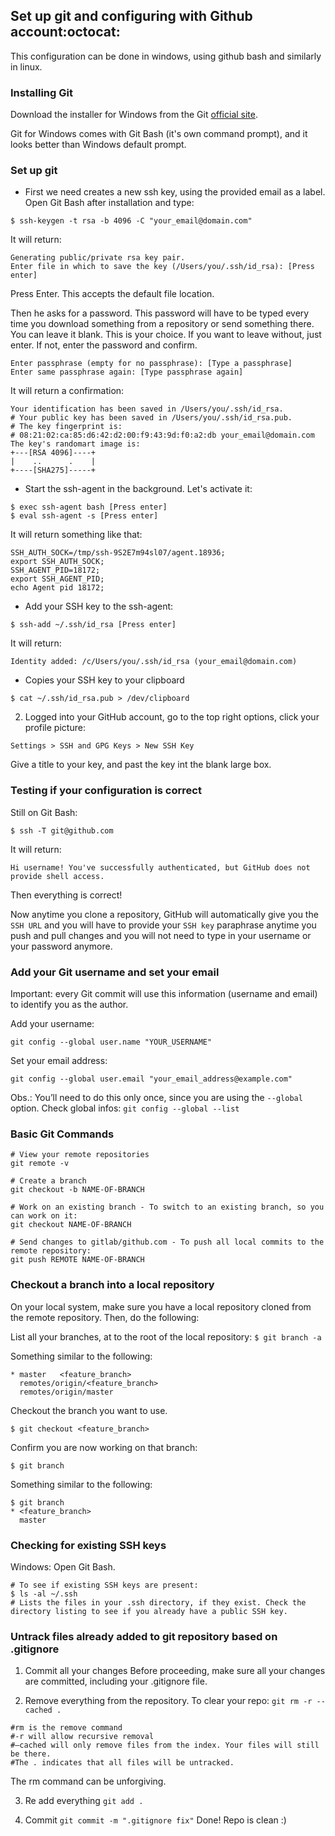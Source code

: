 ## Set up git and configuring with Github account:octocat:

This configuration can be done in windows, using github bash and similarly in linux.

### Installing Git
Download the installer for Windows from the Git [official site](https://git-scm.com/download/).

Git for Windows comes with Git Bash (it's own command prompt), and it looks better than Windows default prompt. 

### Set up git 

- First we need creates a new ssh key, using the provided email as a label. Open Git Bash after installation and type: 
``` console
$ ssh-keygen -t rsa -b 4096 -C "your_email@domain.com"
```
It will return: 
``` console
Generating public/private rsa key pair.  
Enter file in which to save the key (/Users/you/.ssh/id_rsa): [Press enter]
```
Press Enter. This accepts the default file location.

Then he asks for a password. This password will have to be typed every time you download something from a repository or send something there. You can leave it blank. This is your choice. If you want to leave without, just enter. If not, enter the password and confirm.
``` console
Enter passphrase (empty for no passphrase): [Type a passphrase]  
Enter same passphrase again: [Type passphrase again]
```
It will return a confirmation: 
``` console 
Your identification has been saved in /Users/you/.ssh/id_rsa.  
# Your public key has been saved in /Users/you/.ssh/id_rsa.pub.
# The key fingerprint is:
# 08:21:02:ca:85:d6:42:d2:00:f9:43:9d:f0:a2:db your_email@domain.com
The key's randomart image is:
+---[RSA 4096]----+
|    ..      .    |
+----[SHA275]-----+
```
- Start the ssh-agent in the background. Let's activate it:
``` console
$ exec ssh-agent bash [Press enter]
$ eval ssh-agent -s [Press enter]
```
It will return something like that: 
``` console
SSH_AUTH_SOCK=/tmp/ssh-9S2E7m94sl07/agent.18936; 
export SSH_AUTH_SOCK;
SSH_AGENT_PID=18172; 
export SSH_AGENT_PID;
echo Agent pid 18172;
```
- Add your SSH key to the ssh-agent:
``` console
$ ssh-add ~/.ssh/id_rsa [Press enter]
```
It will return: 
``` console 
Identity added: /c/Users/you/.ssh/id_rsa (your_email@domain.com)
```
- Copies your SSH key to your clipboard
``` console 
$ cat ~/.ssh/id_rsa.pub > /dev/clipboard 
```

2. Logged into your GitHub account, go to the top right options, click your profile picture:

`Settings > SSH and GPG Keys > New SSH Key`

Give a title to your key, and past the key int the blank large box.

### Testing if your configuration is correct
Still on Git Bash: 
``` console
$ ssh -T git@github.com
```
It will return: 
``` console 
Hi username! You've successfully authenticated, but GitHub does not provide shell access.
```
Then everything is correct!

Now anytime you clone a repository, GitHub will automatically give you the `SSH URL` and you will have to provide your `SSH key` paraphrase anytime you push and pull changes and you will not need to type in your username or your password anymore.

### Add your Git username and set your email

Important: every Git commit will use this information (username and email) to identify you as the author.

Add your username:
```console
git config --global user.name "YOUR_USERNAME"
```

Set your email address: 
```console
git config --global user.email "your_email_address@example.com"
```

Obs.: You’ll need to do this only once, since you are using the `--global` option. Check global infos: `git config --global --list` 

### Basic Git Commands
```console
# View your remote repositories
git remote -v

# Create a branch
git checkout -b NAME-OF-BRANCH

# Work on an existing branch - To switch to an existing branch, so you can work on it:
git checkout NAME-OF-BRANCH

# Send changes to gitlab/github.com - To push all local commits to the remote repository:
git push REMOTE NAME-OF-BRANCH

```
### Checkout a branch into a local repository
On your local system, make sure you have a local repository cloned from the remote repository. Then, do the following:

List all your branches, at to the root of the local repository: ``` $ git branch -a ```

Something similar to the following:
```console
* master   <feature_branch>
  remotes/origin/<feature_branch>
  remotes/origin/master
```

Checkout the branch you want to use.
```console
$ git checkout <feature_branch>
```
Confirm you are now working on that branch:
```console
$ git branch
```
Something similar to the following:
```console
$ git branch 
* <feature_branch>
  master
```

### Checking for existing SSH keys 

Windows: Open Git Bash.
```console
# To see if existing SSH keys are present:
$ ls -al ~/.ssh
# Lists the files in your .ssh directory, if they exist. Check the directory listing to see if you already have a public SSH key.
```
### Untrack files already added to git repository based on .gitignore 
1) Commit all your changes
Before proceeding, make sure all your changes are committed, including your .gitignore file.

2) Remove everything from the repository. To clear your repo: `git rm -r --cached .`
```console
#rm is the remove command
#-r will allow recursive removal
#–cached will only remove files from the index. Your files will still be there.
#The . indicates that all files will be untracked.
```
The rm command can be unforgiving.

3) Re add everything `git add .`

4) Commit `git commit -m ".gitignore fix"`
Done! Repo is clean :)
